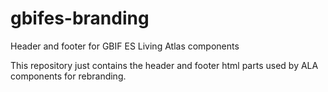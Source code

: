 # gbifes-branding

Header and footer for GBIF ES Living Atlas components

This repository just contains the header and footer html parts used by ALA components for rebranding.

